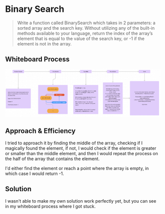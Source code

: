 # Binary Search

> Write a function called BinarySearch which takes in 2 parameters: a sorted array
and the search key. Without utilizing any of the built-in methods available to your
language, return the index of the array’s element that is equal to the value of
the search key, or -1 if the element is not in the array.

## Whiteboard Process

![whiteboard](./whiteboard.png)

## Approach & Efficiency

I tried to approach it by finding the middle of the array, checking if I magically
found the element, if not, I would check if the element is greater or smaller than
the middle element, and then I would repeat the process on the half of the array
that contains the element.

I'd either find the element or reach a point where the array is empty, in which case
I would return -1.

## Solution

I wasn't able to make my own solution work perfectly yet, but you can see in my
whiteboard process where I got stuck.
